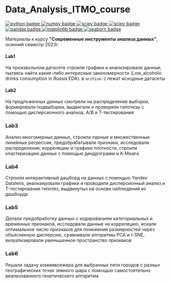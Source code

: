 # Data_Analysis_ITMO_course

<div id="badges">
    <a href="https://www.python.org">
        <img src="https://img.shields.io/badge/python-6a6a6a?style=flat&logo=python&logoColor=white" alt="python badge"/>
    </a>
    <a href="https://numpy.org">
        <img src="https://img.shields.io/badge/numpy-07607e?style=flat&logo=numpy&logoColor=white" alt="numpy badge"/>
    </a>
    <a href="https://scipy.org/">
        <img src="https://img.shields.io/badge/scipy-16537e?style=flat&logo=scipy&logoColor=white" alt="scipy badge"/>
    </a>
    <a href="https://www.statsmodels.org/stable/index.html">
        <img src="https://img.shields.io/badge/statsmodels-00008b?style=flat&logo=statsmodels&logoColor=white" alt="scipy badge"/>
    </a>
    <a href="https://pandas.pydata.org">
        <img src="https://img.shields.io/badge/pandas-7140ff?style=flat&logo=pandas&logoColor=white" alt="pandas badge"/>
    </a>
    <a href="https://matplotlib.org">
        <img src="https://img.shields.io/badge/matplotlib-3d85c6?style=flat&logo=matplotlib&logoColor=white" alt="matplotlib badge"/>
    </a>
    <a href="https://seaborn.pydata.org/">
        <img src="https://img.shields.io/badge/seaborn-6993b8?style=flat&logo=seaborn&logoColor=white" alt="seaborn badge"/>
    </a>
  
</div>

Материалы к курсу **"Современные инструменты анализа данных"**, осенний семестр 2023г.

#### Lab1
На произвольном датасете строили графики и анализировали данные, пытаясь найти какие-либо интересные закономерности (Low_alcoholic drinks consumption in Russia EDA). в `archive-2` лежат исходные датасеты

#### Lab2
На предложенных данных смотрели на распределение выборки, формировали подвыборки, выдвигали и проверяли гипотезы с помощью дисперсионного анализа, A/B и T-тестирования

### Lab3
Анализ многомерных данных, строили парные и множественные линейные регрессии, предобрабатывали признаки, исследовали распределения, корреляцию и графики плотности, строили кластеризацию данных с помощью дендрограмм и K-Means

### Lab4
Строили интерактивный дашборд на данных с помощью Yandex Datalens, анализировали графики и проводили дисперсионный анализ и T-тестирование гипотез, выдвинутых на основе наблюдений из дашборда

### Lab5
Делали предобработку данных с кодированием категориальных и временных признаков, исследовали данные на корреляцию, искали оптимальное число признаков для понижения размерностей через объясненную дисперсию, сравнивали алгоритмы PCA и t-SNE, визуализировали уменьшенное пространство признаков

### Lab6
Решали задачу коммивояжера для выбранных пяти городов с разных географических точек земного шара с помощью самостоятельно реализованного генетического алгоритма 
